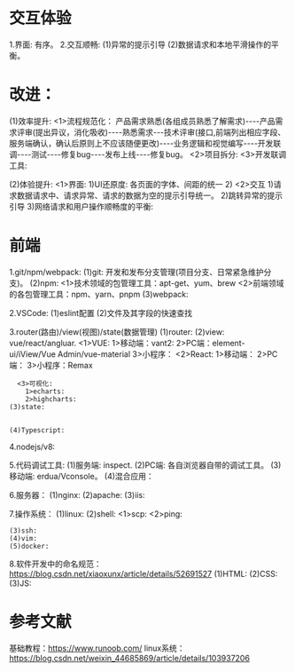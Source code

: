 # 交互体验
1.界面: 有序。
2.交互顺畅: 
  (1)异常的提示引导
  (2)数据请求和本地平滑操作的平衡。

# 改进：
(1)效率提升:
  <1>流程规范化：
    产品需求熟悉(各组成员熟悉了解需求)----产品需求评审(提出异议，消化吸收)----熟悉需求---技术评审(接口,前端列出相应字段、服务端确认，确认后原则上不应该随便更改)----业务逻辑和视觉编写----开发联调----测试----修复bug----发布上线----修复bug。
  <2>项目拆分:
  <3>开发联调工具:

(2)体验提升: 
  <1>界面:
    1)UI还原度: 各页面的字体、间距的统一
    2)
  <2>交互
  1)请求数据请求中、请求异常、请求的数据为空的提示引导统一。
  2)跳转异常的提示引导
  3)网络请求和用户操作顺畅度的平衡:

  # 前端
  1.git/npm/webpack:
    (1)git: 开发和发布分支管理(项目分支、日常紧急维护分支)。
    (2)npm:
      <1>技术领域的包管理工具：apt-get、yum、brew
      <2>前端领域的各包管理工具：npm、yarn、pnpm
    (3)webpack:

  2.VSCode:
    (1)eslint配置
    (2)文件及其字段的快速查找
    
  3.router(路由)/view(视图)/state(数据管理)
    (1)router:
    (2)view: vue/react/angluar.
      <1>VUE:
        1>移动端：vant2: 
        2>PC端：element-ui/iView/Vue Admin/vue-material
        3>小程序：
      <2>React:
        1>移动端：
        2>PC端：
        3>小程序：Remax

      <3>可视化: 
        1>echarts:
        2>highcharts:
    (3)state:

      
    (4)Typescript:  
  4.nodejs/v8:

  5.代码调试工具:
    (1)服务端: inspect.
    (2)PC端: 各自浏览器自带的调试工具。
    (3)移动端: erdua/Vconsole。
    (4)混合应用：

  6.服务器：
    (1)nginx:
    (2)apache:
    (3)iis:  

  7.操作系统：
    (1)linux:
    (2)shell:
      <1>scp:
      <2>ping:

    (3)ssh:
    (4)vim:
    (5)docker:
  8.软件开发中的命名规范：https://blog.csdn.net/xiaoxunx/article/details/52691527
    (1)HTML:
    (2)CSS:
    (3)JS:   
    

  # 参考文献
  基础教程：https://www.runoob.com/
  linux系统：https://blog.csdn.net/weixin_44685869/article/details/103937206




